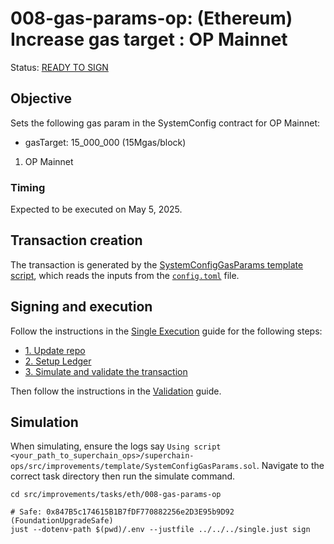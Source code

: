 # 008-gas-params-op: (Ethereum) Increase gas target : OP Mainnet

Status: [READY TO SIGN]()

## Objective

Sets the following gas param in the SystemConfig contract for OP Mainnet:
* gasTarget: 15_000_000 (15Mgas/block)

1. OP Mainnet

### Timing

Expected to be executed on May 5, 2025.

## Transaction creation

The transaction is generated by the [SystemConfigGasParams template script](../../../template/SystemConfigGasParams.sol),
which reads the inputs from the [`config.toml`](./config.toml) file.

## Signing and execution

Follow the instructions in the [Single Execution](../../../SINGLE.md) guide for the following steps:

- [1. Update repo](../../../SINGLE.md#1-update-repo)
- [2. Setup Ledger](../../../SINGLE.md#2-setup-ledger)
- [3. Simulate and validate the transaction](../../../SINGLE.md#3-simulate-and-validate-the-transaction)

Then follow the instructions in the [Validation](./VALIDATION.md) guide.

## Simulation

When simulating, ensure the logs say `Using script <your_path_to_superchain_ops>/superchain-ops/src/improvements/template/SystemConfigGasParams.sol`.
Navigate to the correct task directory then run the simulate command.

```
cd src/improvements/tasks/eth/008-gas-params-op

# Safe: 0x847B5c174615B1B7fDF770882256e2D3E95b9D92 (FoundationUpgradeSafe)
just --dotenv-path $(pwd)/.env --justfile ../../../single.just sign
```
